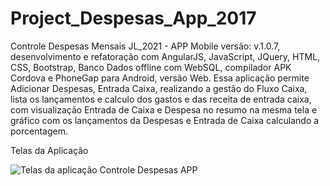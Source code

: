 # Project_Despesas_App_2017
Controle Despesas Mensais JL_2021 - APP Mobile versão: v.1.0.7, desenvolvimento e refatoração com AngularJS, JavaScript, JQuery, HTML, CSS, Bootstrap, Banco Dados offline com WebSQL, compilador APK Cordova e PhoneGap para Android, versão Web. Essa aplicação permite Adicionar Despesas, Entrada Caixa, realizando a gestão do Fluxo Caixa, lista os lançamentos e calculo dos gastos e das receita de entrada caixa, com visualização Entrada de Caixa e Despesa no resumo na mesma tela e gráfico com os lançamentos da Despesas e Entrada de Caixa calculando a porcentagem.

Telas da Aplicação

<img src="https://media-exp1.licdn.com/dms/image/C5622AQHCc0LYOSPp6w/feedshare-shrink_800/0/1615541878322?e=1622678400&v=beta&t=3B-z0xq5VrJoo76v9LysKyN6AoCRZb7-IOYDybZM-wM" alt="Telas da aplicação Controle Despesas APP"/>
